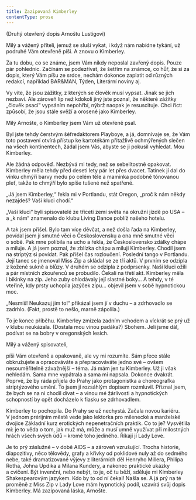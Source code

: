 ```yaml
---
title: Zazipovaná Kimberley
contentType: prose
---
```


(Druhý otevřený dopis Arnoštu Lustigovi)

Milý a vážený příteli, jemuž se sluší vykat, i když nám nabídne tykání, už podruhé Vám otevřeně píši. A znovu o Kimberley.

Za tu dobu, co se známe, jsem Vám nikdy neposlal zavřený dopis. Pouze pár pohlednic. Začínám se podezřívat, že šetřím na známce, co hůř, že si za dopis, který Vám píšu ze srdce, nechám dokonce zaplatit od různých redakcí, například BAR&MAN, Týden, Literární noviny aj.

Vy víte, že jsou zážitky, z kterých se člověk musí vypsat. Jinak se jich nezbaví. Ale zároveň líp než kdokoli jiný jste poznal, že některé zážitky „člověk psací“ vypsáním nepohřbí, nýbrž naopak je resuscituje. Chci říct: způsobí, že jsou stále svěží a orosené jako Kimberley.

Milý Arnošte, o Kimberley jsem Vám už otevřeně psal.

Byl jste tehdy čerstvým šéfredaktorem Playboye, a já, domnívaje se, že Vám toto postavení otvírá přístup ke kartotékám přitažlivě ochmýřených slečen na všech kontinentech, žádal jsem Vás, abyste se ji pokusil vyhledat. Mou Kimberley.

Ale žádná odpověď. Nezbývá mi tedy, než se sebelítostně opakovat. Kimberley měla tehdy před deseti lety pár let přes dvacet. Tatínek jí dal do vínku chmýří barvy medu po celém těle a maminka podobně tónovanou pleť, takže to chmýří bylo spíše tušené než spatřené.

„Já jsem Kimberley,“ řekla mi v Portlandu, stát Oregon, „proč k nám někdy nezajdeš? Vaši kluci chodí.“

„Vaši kluci“ byli spisovatelé ze třiceti zemí světa na okružní jízdě po USA – a „k nám“ znamenalo do klubu Living Dance poblíž našeho hotelu.

A tak jsem přišel. Bylo tam více děvčat, a než došla řada na Kimberley, povídal jsem jí smutné věci o Československu a ona mně smutné věci o sobě. Pak mne políbila na ucho a řekla, že Československo zdálky chápe a miluje. A já jsem poznal, že zblízka chápu a miluji Kimberley. Chodil jsem na striptýz si povídat. Pak přišel čas rozloučení. Poslední tango v Portlandu. Její tanec se jmenoval Miss Zip a skládal se ze tří aktů. V prvním se odzipla z kožené sukně a blůzy. V druhém se odzipla z podprsenky. Naši kluci ožili a pár místních zkouřenců se probudilo. Čekali na třetí akt. Kimberley měla i bikinky na zip. Jeho zuby ohlodávaly její slastné boky… A tehdy, v té vteřině, kdy prsty uchopila jazýček zipu… objevil jsem v sobě hypnotickou moc.

„Nesmíš! Neukazuj jim to!“ přikázal jsem jí v duchu – a zdrhovadlo se zadrhlo. (Fakt, prostě to nešlo, marně zápolila.)

To je konec příběhu. Kimberley zmizela zadním vchodem a víckrát se prý už v klubu neukázala. (Dostala mou vinou padáka?) Sbohem. Jeli jsme dál, podívat se na bobry v oregonských lesích.

Milý a vážený spisovateli,

píši Vám otevřeně a opakovaně, ale vy mi rozumíte. Sám přece stále obkružujete a opracováváte a přepracováváte jedno své – ovšem nesouměřitelně závažnější – téma. Já mám jen tu Kimberley. Už ji však nehledám. Sama mne vypátrala a sama mi napsala. Dokonce dvakrát. Poprvé, že by ráda přijela do Prahy jako protagonistka a choreografka striptýzového umění. To jsem jí rozsáhlým dopisem rozmluvil. Přiznal jsem, že bych se na ni chodil dívat – a vinou mé žárlivosti a hypnotických schopností by opět docházelo k fiasku se zdrhovadlem.

Kimberley to pochopila. Do Prahy se už nechystá. Začala novou kariéru. V jednom prérijním městě vede jako lektorka pro milenecké a manželské dvojice Základní kurz erotických nepenetračních praktik. Co to je? Vysvětlila mi: je to věda o tom, jak muž má, může a musí umně využívat při milostných hrách všech svých údů – kromě toho jediného. Říkají jí Lady Love.

Je to prý záslužné – v době AIDS – a zároveň vzrušující. Trocha historie, diapozitivy, něco tělovědy, grafy a křivky od poklidové nuly až do sedmého nebe, také dramatizované výjevy z literárních děl Henryho Millera, Philipa Rotha, Johna Updika a Milana Kundery, a nakonec praktické ukázky a cvičení. Být invenční, nebo nebýt, to je, oč tu běží, sděluje mi Kimberley Shakespearovým jazykem. Kdo by to od ní čekal! Našla se. A já prý na té proměně z Miss Zip v Lady Love mám hypnotický podíl, uzavírá svůj dopis Kimberley. Má zazipovaná láska, Arnošte.
